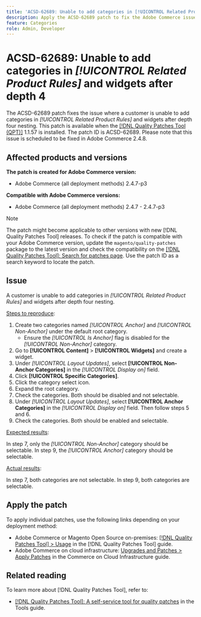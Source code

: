 ```yaml
---
title: 'ACSD-62689: Unable to add categories in [!UICONTROL Related Product Rules] and widgets after depth 4'
description: Apply the ACSD-62689 patch to fix the Adobe Commerce issue where a customer is unable to add categories in [!UICONTROL Related Product Rules] and widgets after depth four nesting.
feature: Categories
role: Admin, Developer
---
```


# ACSD-62689: Unable to add categories in *[!UICONTROL Related Product Rules]* and widgets after depth 4

The ACSD-62689 patch fixes the issue where a customer is unable to add categories in *[!UICONTROL Related Product Rules]* and widgets after depth four nesting. This patch is available when the [[!DNL Quality Patches Tool (QPT)]](https://experienceleague.adobe.com/docs/commerce-operations/patches/release-notes.html) 1.1.57 is installed. The patch ID is ACSD-62689. Please note that this issue is scheduled to be fixed in Adobe Commerce 2.4.8.

## Affected products and versions

**The patch is created for Adobe Commerce version:**

* Adobe Commerce (all deployment methods) 2.4.7-p3

**Compatible with Adobe Commerce versions:**

* Adobe Commerce (all deployment methods) 2.4.7 - 2.4.7-p3

>[!NOTE]
>
>The patch might become applicable to other versions with new [!DNL Quality Patches Tool] releases. To check if the patch is compatible with your Adobe Commerce version, update the `magento/quality-patches` package to the latest version and check the compatibility on the [[!DNL Quality Patches Tool]: Search for patches page](https://experienceleague.adobe.com/tools/commerce-quality-patches/index.html). Use the patch ID as a search keyword to locate the patch.

## Issue

A customer is unable to add categories in *[!UICONTROL Related Product Rules]* and widgets after depth four nesting.

<u>Steps to reproduce</u>:

1. Create two categories named *[!UICONTROL Anchor]* and *[!UICONTROL Non-Anchor]* under the default root category. 
    * Ensure the *[!UICONTROL Is Anchor]* flag is disabled for the *[!UICONTROL Non-Anchor]* category.
1. Go to **[!UICONTROL Content]** > **[!UICONTROL Widgets]** and create a widget.
1. Under *[!UICONTROL Layout Updates]*, select **[!UICONTROL Non-Anchor Categories]** in the *[!UICONTROL Display on]* field.
1. Click **[!UICONTROL Specific Categories]**.
1. Click the category select icon.
1. Expand the root category.
1. Check the categories. Both should be disabled and not selectable.
1. Under *[!UICONTROL Layout Updates]*, select **[!UICONTROL Anchor Categories]** in the *[!UICONTROL Display on]* field. Then follow steps 5 and 6.
1. Check the categories. Both should be enabled and selectable.

<u>Expected results</u>:

In step 7, only the *[!UICONTROL Non-Anchor]* category should be selectable. In step 9, the *[!UICONTROL Anchor]* category should be selectable.

<u>Actual results</u>:

In step 7, both categories are not selectable. In step 9, both categories are selectable.

## Apply the patch

To apply individual patches, use the following links depending on your deployment method:

* Adobe Commerce or Magento Open Source on-premises: [[!DNL Quality Patches Tool] > Usage](/help/tools/quality-patches-tool/usage.md) in the [!DNL Quality Patches Tool] guide.
* Adobe Commerce on cloud infrastructure: [Upgrades and Patches > Apply Patches](https://experienceleague.adobe.com/docs/commerce-cloud-service/user-guide/develop/upgrade/apply-patches.html) in the Commerce on Cloud Infrastructure guide.


## Related reading

To learn more about [!DNL Quality Patches Tool], refer to:

* [[!DNL Quality Patches Tool]: A self-service tool for quality patches](/help/tools/quality-patches-tool/quality-patches-tool-to-self-serve-quality-patches.md) in the Tools guide.
